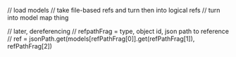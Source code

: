 // load models
// take file-based refs and turn then into logical refs
// turn into model map thing

// later, dereferencing
// refpathFrag = type, object id, json path to reference
// ref = jsonPath.get(models[refPathFrag[0]].get(refPathFrag[1]), refPathFrag[2])
